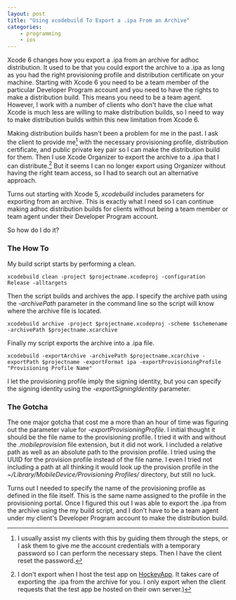 ```yaml
---
layout: post
title: "Using xcodebuild To Export a .ipa From an Archive"
categories:
    - programming
    - ios
---
```

Xcode 6 changes how you export a .ipa from an archive for adhoc distribution. It used to be that you could export the archive to a .ipa as long as you had the right provisioning profile and distribution certificate on your machine. Starting with Xcode 6 you need to be a team member of the particular Developer Program account and you need to have the rights to make a distribution build. This means you need to be a team agent. However, I work with a number of clients who don't have the clue what Xcode is much less are willing to make distribution builds, so I need to way to make distribution builds within this new limitation from Xcode 6.

Making distribution builds hasn't been a problem for me in the past. I ask the client to provide me[^ask] with the necessary provisioning profile, distribution certificate, and public private key pair so I can make the distribution build for them. Then I use Xcode Organizer to export the archive to a .ipa that I can distribute.[^host] But it seems I can no longer export using Organizer without having the right team access, so I had to search out an alternative approach.

Turns out starting with Xcode 5, *xcodebuild* includes parameters for exporting from an archive. This is exactly what I need so I can continue making adhoc distribution builds for clients without being a team member or team agent under their Developer Program account.

So how do I do it?

### The How To

My build script starts by performing a clean.

`xcodebuild clean -project $projectname.xcodeproj -configuration Release -alltargets`

Then the script builds and archives the app. I specify the archive path using the *-archivePath* parameter in the command line so the script will know where the archive file is located.

`xcodebuild archive -project $projectname.xcodeproj -scheme $schemename -archivePath $projectname.xcarchive`

Finally my script exports the archive into a .ipa file.

`xcodebuild -exportArchive -archivePath $projectname.xcarchive -exportPath $projectname -exportFormat ipa -exportProvisioningProfile "Provisioning Profile Name"`

I let the provisioning profile imply the signing identity, but you can specify the signing identity using the *-exportSigningIdentity* parameter.

### The Gotcha

The one major gotcha that cost me a more than an hour of time was figuring out the parameter value for *-exportProvisioningProfile*. I initial thought it should be the file name to the provisioning profile. I tried it with and without the *.mobileprovision* file extension, but it did not work. I included a relative path as well as an absolute path to the provision profile. I tried using the UUID for the provision profile instead of the file name. I even I tried not including a path at all thinking it would look up the provision profile in the *~/Library/MobileDevice/Provisioning Profiles/* directory, but still no luck.

Turns out I needed to specify the name of the provisioning profile as defined in the file itself. This is the same name assigned to the profile in the provisioning portal. Once I figured this out I was able to export the .ipa from the archive using the my build script, and I don't have to be a team agent under my client's Developer Program account to make the distribution build.

[^ask]: I usually assist my clients with this by guiding them through the steps, or I ask them to give me the account credentials with a temporary password so I can perform the necessary steps. Then I have the client reset the password.

[^host]: I don't export when I host the test app on [HockeyApp][hockey]. It takes care of exporting the .ipa from the archive for you. I only export when the client requests that the test app be hosted on their own server.)

[hockey]: http://hockeyapp.net/
